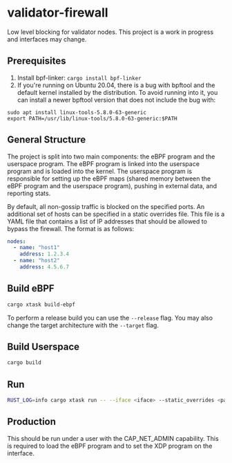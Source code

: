 # validator-firewall

Low level blocking for validator nodes. This project is a work in progress and interfaces may change.

## Prerequisites

1. Install bpf-linker: `cargo install bpf-linker`
2. If you're running on Ubuntu 20.04, there is a bug with bpftool and the default kernel installed by the distribution. To avoid running into it, you can install a newer bpftool version that does not include the bug with:

```
sudo apt install linux-tools-5.8.0-63-generic
export PATH=/usr/lib/linux-tools/5.8.0-63-generic:$PATH
```

## General Structure

The project is split into two main components: the eBPF program and the userspace program.  The eBPF program is linked
into the userspace program and is loaded into the kernel. The userspace program is responsible for setting up the eBPF 
maps (shared memory between the eBPF program and the userspace program), pushing in external data, and reporting stats.

By default, all non-gossip traffic is blocked on the specified ports.  An additional set of hosts can be specified in a
static overrides file.  This file is a YAML file that contains a list of IP addresses that should be allowed to bypass 
the firewall.  The format is as follows:

```yaml
nodes:
  - name: "host1"
    address: 1.2.3.4
  - name: "host2"
    address: 4.5.6.7
```

## Build eBPF

```bash
cargo xtask build-ebpf
```

To perform a release build you can use the `--release` flag.
You may also change the target architecture with the `--target` flag.

## Build Userspace

```bash
cargo build
```

## Run

```bash
RUST_LOG=info cargo xtask run -- --iface <iface> --static_overrides <path_to_static_overrides.yaml> -p 8004 -p 8005 -p 8006
```


## Production
This should be run under a user with the CAP_NET_ADMIN capability. This is required to load the eBPF program and to set the XDP program on the interface.

